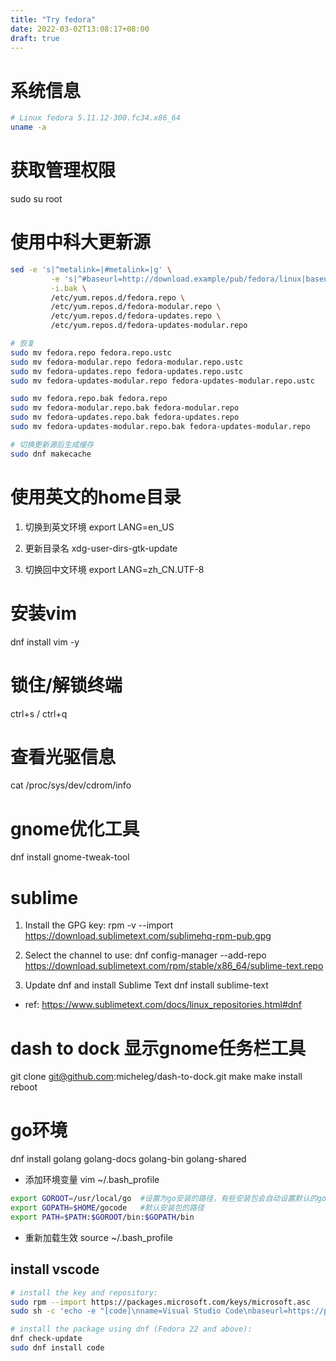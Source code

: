 ```yaml
---
title: "Try fedora"
date: 2022-03-02T13:08:17+08:00
draft: true
---
```


# 系统信息
``` bash
# Linux fedora 5.11.12-300.fc34.x86_64
uname -a
```

# 获取管理权限
sudo su root


# 使用中科大更新源
```bash
sed -e 's|^metalink=|#metalink=|g' \
         -e 's|^#baseurl=http://download.example/pub/fedora/linux|baseurl=https://mirrors.ustc.edu.cn/fedora|g' \
         -i.bak \
         /etc/yum.repos.d/fedora.repo \
         /etc/yum.repos.d/fedora-modular.repo \
         /etc/yum.repos.d/fedora-updates.repo \
         /etc/yum.repos.d/fedora-updates-modular.repo

# 恢复
sudo mv fedora.repo fedora.repo.ustc
sudo mv fedora-modular.repo fedora-modular.repo.ustc
sudo mv fedora-updates.repo fedora-updates.repo.ustc
sudo mv fedora-updates-modular.repo fedora-updates-modular.repo.ustc

sudo mv fedora.repo.bak fedora.repo
sudo mv fedora-modular.repo.bak fedora-modular.repo
sudo mv fedora-updates.repo.bak fedora-updates.repo
sudo mv fedora-updates-modular.repo.bak fedora-updates-modular.repo

# 切换更新源后生成缓存
sudo dnf makecache
```

# 使用英文的home目录
1. 切换到英文环境
export LANG=en_US

2. 更新目录名
xdg-user-dirs-gtk-update

3. 切换回中文环境
export LANG=zh_CN.UTF-8

# 安装vim
dnf install vim -y

# 锁住/解锁终端
ctrl+s / ctrl+q

# 查看光驱信息
cat /proc/sys/dev/cdrom/info

# gnome优化工具
dnf install gnome-tweak-tool

# sublime
1. Install the GPG key: 
rpm -v --import https://download.sublimetext.com/sublimehq-rpm-pub.gpg

2. Select the channel to use: 
dnf config-manager --add-repo https://download.sublimetext.com/rpm/stable/x86_64/sublime-text.repo

3. Update dnf and install Sublime Text 
dnf install sublime-text

* ref:
https://www.sublimetext.com/docs/linux_repositories.html#dnf

# dash to dock 显示gnome任务栏工具
git clone git@github.com:micheleg/dash-to-dock.git
make
make install
reboot


# go环境
dnf install golang golang-docs golang-bin golang-shared

* 添加环境变量 vim ~/.bash_profile
```bash
export GOROOT=/usr/local/go  #设置为go安装的路径，有些安装包会自动设置默认的goroot
export GOPATH=$HOME/gocode   #默认安装包的路径
export PATH=$PATH:$GOROOT/bin:$GOPATH/bin
```
* 重新加载生效
source ~/.bash_profile

## install vscode
```bash
# install the key and repository:
sudo rpm --import https://packages.microsoft.com/keys/microsoft.asc
sudo sh -c 'echo -e "[code]\nname=Visual Studio Code\nbaseurl=https://packages.microsoft.com/yumrepos/vscode\nenabled=1\ngpgcheck=1\ngpgkey=https://packages.microsoft.com/keys/microsoft.asc" > /etc/yum.repos.d/vscode.repo'

# install the package using dnf (Fedora 22 and above):
dnf check-update
sudo dnf install code
```